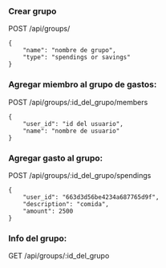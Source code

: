 ### Crear grupo

POST /api/groups/


```
{
    "name": "nombre de grupo",
    "type": "spendings or savings"
}

```

### Agregar miembro al grupo de gastos:

POST /api/groups/:id_del_grupo/members

```
{
    "user_id": "id del usuario",
    "name": "nombre de usuario"
}

```

### Agregar gasto al grupo:

POST /api/groups/:id_del_grupo/spendings

```
{
    "user_id": "663d3d56be4234a687765d9f",
    "description": "comida",
    "amount": 2500
}

```

### Info del grupo:

GET /api/groups/:id_del_grupo